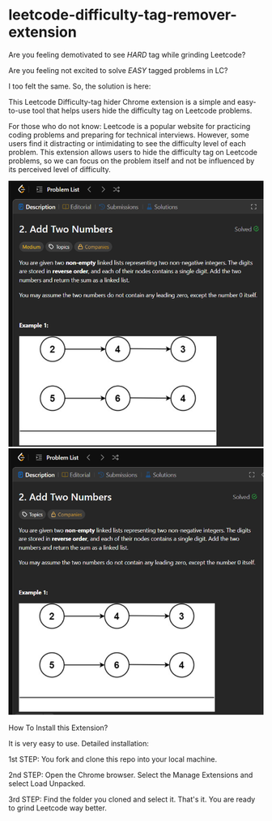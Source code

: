 # leetcode-difficulty-tag-remover-extension

Are you feeling demotivated to see *HARD* tag while grinding Leetcode?

Are you feeling not excited to solve *EASY* tagged problems in LC?

I too felt the same. So, the solution is here:

This Leetcode Difficulty-tag hider Chrome extension is a simple and easy-to-use tool that helps users hide the difficulty tag on Leetcode problems. 

For those who do not know: Leetcode is a popular website for practicing coding problems and preparing for technical interviews. However, some users find it distracting or intimidating to see the difficulty level of each problem. This extension allows users to hide the difficulty tag on Leetcode problems, so we can focus on the problem itself and not be influenced by its perceived level of difficulty.

<img width="596" alt="image" src="/Images/Before.png">
<img width="627" alt="image" src="/Images/After.png">


How To Install this Extension?

It is very easy to use. Detailed installation:


1st STEP: You fork and clone this repo into your local machine.


2nd STEP: Open the Chrome browser. Select the Manage Extensions and select Load Unpacked.


3rd STEP: Find the folder you cloned and select it. That's it. You are ready to grind Leetcode way better.
